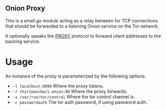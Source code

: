 Onion Proxy
-----------

This is a small go module acting as a relay between for TCP connections that
should be forwarded to a listening Onion service on the Tor network.

It optionally speaks the [PROXY](http://www.haproxy.org/download/1.5/doc/proxy-protocol.txt)
protocol to forward client addresses to the backing service.

Usage
=====

An instance of the proxy is parameterized by the following options:

* ```-l localhost:9999``` Where the proxy listens.
* ```-r thirteenchars.onion:80``` Where the proxy forwards.
* ```-s /var/run/tor/control``` Where the tor control channel is.
* ```-c passwordauth``` The tor auth password, if using password auth.
